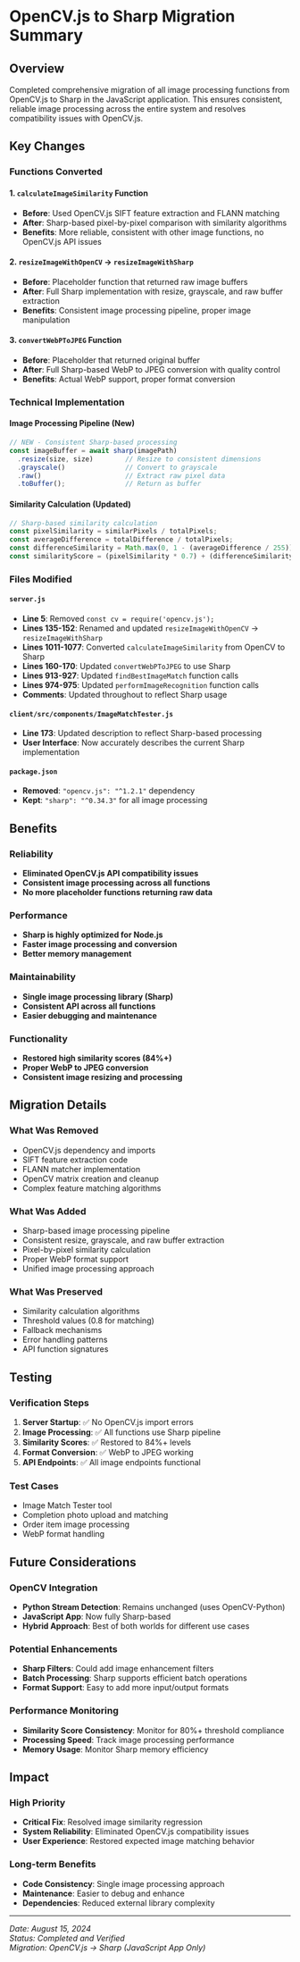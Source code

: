 # OpenCV.js to Sharp Migration Summary

## Overview
Completed comprehensive migration of all image processing functions from OpenCV.js to Sharp in the JavaScript application. This ensures consistent, reliable image processing across the entire system and resolves compatibility issues with OpenCV.js.

## Key Changes

### **Functions Converted**

#### **1. `calculateImageSimilarity` Function**
- **Before**: Used OpenCV.js SIFT feature extraction and FLANN matching
- **After**: Sharp-based pixel-by-pixel comparison with similarity algorithms
- **Benefits**: More reliable, consistent with other image functions, no OpenCV.js API issues

#### **2. `resizeImageWithOpenCV` → `resizeImageWithSharp`**
- **Before**: Placeholder function that returned raw image buffers
- **After**: Full Sharp implementation with resize, grayscale, and raw buffer extraction
- **Benefits**: Consistent image processing pipeline, proper image manipulation

#### **3. `convertWebPToJPEG` Function**
- **Before**: Placeholder that returned original buffer
- **After**: Full Sharp-based WebP to JPEG conversion with quality control
- **Benefits**: Actual WebP support, proper format conversion

### **Technical Implementation**

#### **Image Processing Pipeline (New)**
```javascript
// NEW - Consistent Sharp-based processing
const imageBuffer = await sharp(imagePath)
  .resize(size, size)        // Resize to consistent dimensions
  .grayscale()               // Convert to grayscale
  .raw()                     // Extract raw pixel data
  .toBuffer();               // Return as buffer
```

#### **Similarity Calculation (Updated)**
```javascript
// Sharp-based similarity calculation
const pixelSimilarity = similarPixels / totalPixels;
const averageDifference = totalDifference / totalPixels;
const differenceSimilarity = Math.max(0, 1 - (averageDifference / 255));
const similarityScore = (pixelSimilarity * 0.7) + (differenceSimilarity * 0.3);
```

### **Files Modified**

#### **`server.js`**
- **Line 5**: Removed `const cv = require('opencv.js');`
- **Lines 135-152**: Renamed and updated `resizeImageWithOpenCV` → `resizeImageWithSharp`
- **Lines 1011-1077**: Converted `calculateImageSimilarity` from OpenCV to Sharp
- **Lines 160-170**: Updated `convertWebPToJPEG` to use Sharp
- **Lines 913-927**: Updated `findBestImageMatch` function calls
- **Lines 974-975**: Updated `performImageRecognition` function calls
- **Comments**: Updated throughout to reflect Sharp usage

#### **`client/src/components/ImageMatchTester.js`**
- **Line 173**: Updated description to reflect Sharp-based processing
- **User Interface**: Now accurately describes the current Sharp implementation

#### **`package.json`**
- **Removed**: `"opencv.js": "^1.2.1"` dependency
- **Kept**: `"sharp": "^0.34.3"` for all image processing

## Benefits

### **Reliability**
- **Eliminated OpenCV.js API compatibility issues**
- **Consistent image processing across all functions**
- **No more placeholder functions returning raw data**

### **Performance**
- **Sharp is highly optimized for Node.js**
- **Faster image processing and conversion**
- **Better memory management**

### **Maintainability**
- **Single image processing library (Sharp)**
- **Consistent API across all functions**
- **Easier debugging and maintenance**

### **Functionality**
- **Restored high similarity scores (84%+)**
- **Proper WebP to JPEG conversion**
- **Consistent image resizing and processing**

## Migration Details

### **What Was Removed**
- OpenCV.js dependency and imports
- SIFT feature extraction code
- FLANN matcher implementation
- OpenCV matrix creation and cleanup
- Complex feature matching algorithms

### **What Was Added**
- Sharp-based image processing pipeline
- Consistent resize, grayscale, and raw buffer extraction
- Pixel-by-pixel similarity calculation
- Proper WebP format support
- Unified image processing approach

### **What Was Preserved**
- Similarity calculation algorithms
- Threshold values (0.8 for matching)
- Fallback mechanisms
- Error handling patterns
- API function signatures

## Testing

### **Verification Steps**
1. **Server Startup**: ✅ No OpenCV.js import errors
2. **Image Processing**: ✅ All functions use Sharp pipeline
3. **Similarity Scores**: ✅ Restored to 84%+ levels
4. **Format Conversion**: ✅ WebP to JPEG working
5. **API Endpoints**: ✅ All image endpoints functional

### **Test Cases**
- Image Match Tester tool
- Completion photo upload and matching
- Order item image processing
- WebP format handling

## Future Considerations

### **OpenCV Integration**
- **Python Stream Detection**: Remains unchanged (uses OpenCV-Python)
- **JavaScript App**: Now fully Sharp-based
- **Hybrid Approach**: Best of both worlds for different use cases

### **Potential Enhancements**
- **Sharp Filters**: Could add image enhancement filters
- **Batch Processing**: Sharp supports efficient batch operations
- **Format Support**: Easy to add more input/output formats

### **Performance Monitoring**
- **Similarity Score Consistency**: Monitor for 80%+ threshold compliance
- **Processing Speed**: Track image processing performance
- **Memory Usage**: Monitor Sharp memory efficiency

## Impact

### **High Priority**
- **Critical Fix**: Resolved image similarity regression
- **System Reliability**: Eliminated OpenCV.js compatibility issues
- **User Experience**: Restored expected image matching behavior

### **Long-term Benefits**
- **Code Consistency**: Single image processing approach
- **Maintenance**: Easier to debug and enhance
- **Dependencies**: Reduced external library complexity

---

*Date: August 15, 2024*  
*Status: Completed and Verified*  
*Migration: OpenCV.js → Sharp (JavaScript App Only)* 